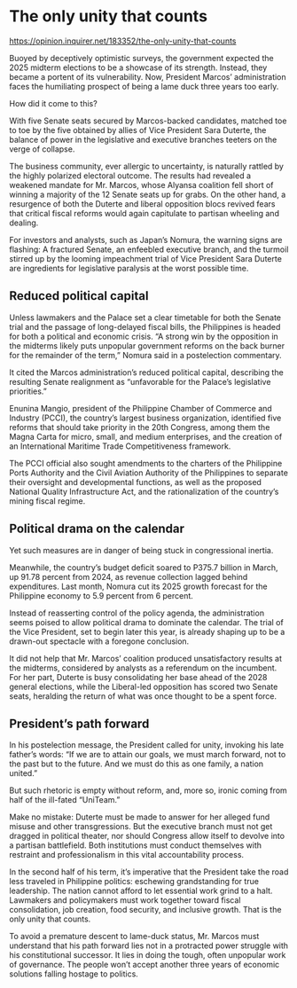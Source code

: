 # The only unity that counts

https://opinion.inquirer.net/183352/the-only-unity-that-counts



Buoyed by deceptively optimistic surveys, the government expected the 2025 midterm elections to be a showcase of its strength. Instead, they became a portent of its vulnerability. Now, President Marcos’ administration faces the humiliating prospect of being a lame duck three years too early.

How did it come to this?

With five Senate seats secured by Marcos-backed candidates, matched toe to toe by the five obtained by allies of Vice President Sara Duterte, the balance of power in the legislative and executive branches teeters on the verge of collapse.

The business community, ever allergic to uncertainty, is naturally rattled by the highly polarized electoral outcome. The results had revealed a weakened mandate for Mr. Marcos, whose Alyansa coalition fell short of winning a majority of the 12 Senate seats up for grabs. On the other hand, a resurgence of both the Duterte and liberal opposition blocs revived fears that critical fiscal reforms would again capitulate to partisan wheeling and dealing.

For investors and analysts, such as Japan’s Nomura, the warning signs are flashing: A fractured Senate, an enfeebled executive branch, and the turmoil stirred up by the looming impeachment trial of Vice President Sara Duterte are ingredients for legislative paralysis at the worst possible time.



##  Reduced political capital



Unless lawmakers and the Palace set a clear timetable for both the Senate trial and the passage of long-delayed fiscal bills, the Philippines is headed for both a political and economic crisis. “A strong win by the opposition in the midterms likely puts unpopular government reforms on the back burner for the remainder of the term,” Nomura said in a postelection commentary.

It cited the Marcos administration’s reduced political capital, describing the resulting Senate realignment as “unfavorable for the Palace’s legislative priorities.”

Enunina Mangio, president of the Philippine Chamber of Commerce and Industry (PCCI), the country’s largest business organization, identified five reforms that should take priority in the 20th Congress, among them the Magna Carta for micro, small, and medium enterprises, and the creation of an International Maritime Trade Competitiveness framework.

The PCCI official also sought amendments to the charters of the Philippine Ports Authority and the Civil Aviation Authority of the Philippines to separate their oversight and developmental functions, as well as the proposed National Quality Infrastructure Act, and the rationalization of the country’s mining fiscal regime.



##  Political drama on the calendar



Yet such measures are in danger of being stuck in congressional inertia.

Meanwhile, the country’s budget deficit soared to P375.7 billion in March, up 91.78 percent from 2024, as revenue collection lagged behind expenditures. Last month, Nomura cut its 2025 growth forecast for the Philippine economy to 5.9 percent from 6 percent.

Instead of reasserting control of the policy agenda, the administration seems poised to allow political drama to dominate the calendar. The trial of the Vice President, set to begin later this year, is already shaping up to be a drawn-out spectacle with a foregone conclusion.

It did not help that Mr. Marcos’ coalition produced unsatisfactory results at the midterms, considered by analysts as a referendum on the incumbent. For her part, Duterte is busy consolidating her base ahead of the 2028 general elections, while the Liberal-led opposition has scored two Senate seats, heralding the return of what was once thought to be a spent force.



##  President’s path forward



In his postelection message, the President called for unity, invoking his late father’s words: “If we are to attain our goals, we must march forward, not to the past but to the future. And we must do this as one family, a nation united.”

But such rhetoric is empty without reform, and, more so, ironic coming from half of the ill-fated “UniTeam.”

Make no mistake: Duterte must be made to answer for her alleged fund misuse and other transgressions. But the executive branch must not get dragged in political theater, nor should Congress allow itself to devolve into a partisan battlefield. Both institutions must conduct themselves with restraint and professionalism in this vital accountability process.

In the second half of his term, it’s imperative that the President take the road less traveled in Philippine politics: eschewing grandstanding for true leadership. The nation cannot afford to let essential work grind to a halt. Lawmakers and policymakers must work together toward fiscal consolidation, job creation, food security, and inclusive growth. That is the only unity that counts.

To avoid a premature descent to lame-duck status, Mr. Marcos must understand that his path forward lies not in a protracted power struggle with his constitutional successor. It lies in doing the tough, often unpopular work of governance. The people won’t accept another three years of economic solutions falling hostage to politics.